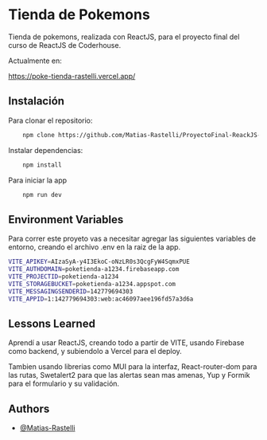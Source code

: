 # Tienda de Pokemons

Tienda de pokemons, realizada con ReactJS, para el proyecto final del curso de ReactJS de Coderhouse.

Actualmente en:

https://poke-tienda-rastelli.vercel.app/

## Instalación

Para clonar el repositorio:

```bash
    npm clone https://github.com/Matias-Rastelli/ProyectoFinal-ReackJS-Rastelli.git
```

Instalar dependencias:

```bash
    npm install
```

Para iniciar la app

```bash
    npm run dev
```

## Environment Variables

Para correr este proyeto vas a necesitar agregar las siguientes variables de entorno, creando el archivo .env en la raiz de la app.

```bash
VITE_APIKEY=AIzaSyA-y4I3EkoC-oNzLR0s3QcgFyW4SqmxPUE
VITE_AUTHDOMAIN=poketienda-a1234.firebaseapp.com
VITE_PROJECTID=poketienda-a1234
VITE_STORAGEBUCKET=poketienda-a1234.appspot.com
VITE_MESSAGINGSENDERID=142779694303
VITE_APPID=1:142779694303:web:ac46097aee196fd57a3d6a
```

## Lessons Learned

Aprendí a usar ReactJS, creando todo a partir de VITE, usando Firebase como backend, y subiendolo a Vercel para el deploy.

Tambien usando librerias como MUI para la interfaz, React-router-dom para las rutas, Swetalert2 para que las alertas sean mas amenas, Yup y Formik para el formulario y su validación.

## Authors

- [@Matias-Rastelli](https://github.com/Matias-Rastelli)
